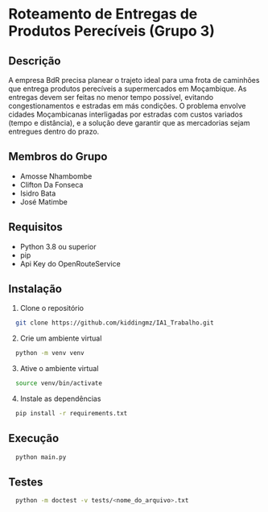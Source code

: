 # Roteamento de Entregas de Produtos Perecíveis (Grupo 3)
## Descrição
A empresa BdR precisa planear o trajeto ideal para uma frota de caminhões que entrega produtos perecíveis a
supermercados em Moçambique. As entregas devem ser feitas no menor tempo possível, evitando
congestionamentos e estradas em más condições. O problema envolve cidades Moçambicanas interligadas por
estradas com custos variados (tempo e distância), e a solução deve garantir que as mercadorias sejam entregues
dentro do prazo.

## Membros do Grupo
- Amosse Nhambombe
- Clifton Da Fonseca
- Isidro Bata
- José Matimbe

## Requisitos
- Python 3.8 ou superior
- pip
- Api Key do OpenRouteService

## Instalação
1. Clone o repositório
```bash
  git clone https://github.com/kiddingmz/IA1_Trabalho.git
```

2. Crie um ambiente virtual
```bash
  python -m venv venv
```

3. Ative o ambiente virtual
```bash
  source venv/bin/activate
```

4. Instale as dependências
```bash
  pip install -r requirements.txt
```

## Execução
```bash
  python main.py
```

## Testes
```bash
  python -m doctest -v tests/<nome_do_arquivo>.txt
```